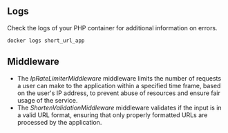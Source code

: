 ## Logs
Check the logs of your PHP container for additional information on errors.
```
docker logs short_url_app
```
## Middleware 
- The _IpRateLimiterMiddleware_ middleware limits the number of requests a user can make to the application within a specified time frame, based on the user's IP address, to prevent abuse of resources and ensure fair usage of the service. 
- The _ShortenValidationMiddleware_ middleware validates if the input is in a valid URL format, ensuring that only properly formatted URLs are processed by the application.

